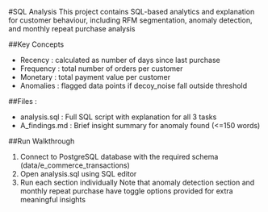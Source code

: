 #SQL Analysis
This project contains SQL-based analytics and explanation for 
customer behaviour, including RFM segmentation, anomaly detection,
and monthly repeat purchase analysis

##Key Concepts
- Recency : calculated as number of days since last purchase
- Frequency : total number of orders per customer
- Monetary : total payment value per customer
- Anomalies : flagged data points if decoy_noise fall outside threshold

##Files :
- analysis.sql : Full SQL script with explanation for all 3 tasks
- A_findings.md : Brief insight summary for anomaly found (<=150 words)

##Run Walkthrough 
1. Connect to PostgreSQL database with the required schema 
(data/e_commerce_transactions)
2. Open analysis.sql using SQL editor
3. Run each section individually
Note that anomaly detection section and monthly repeat purchase
have toggle options provided for extra meaningful insights
